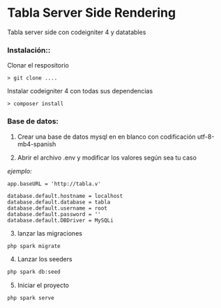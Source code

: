 # Tabla Server Side Rendering
Tabla server side con codeigniter 4 y datatables

### **Instalación:**:

Clonar el respositorio

    > git clone ....

Instalar codeigniter 4 con todas sus dependencias

    > composer install

### **Base de datos:**

1. Crear una base de datos mysql en en blanco con codificación utf-8-mb4-spanish

2. Abrir el archivo .env y modificar los valores según sea tu caso

_ejemplo:_
```
app.baseURL = 'http://tabla.v'

database.default.hostname = localhost
database.default.database = tabla
database.default.username = root
database.default.password = ''
database.default.DBDriver = MySQLi
```

3. lanzar las migraciones 

```bash
php spark migrate
```


4. Lanzar los seeders

```bash
php spark db:seed 
```

5. Iniciar el proyecto

```bash
php spark serve
```
